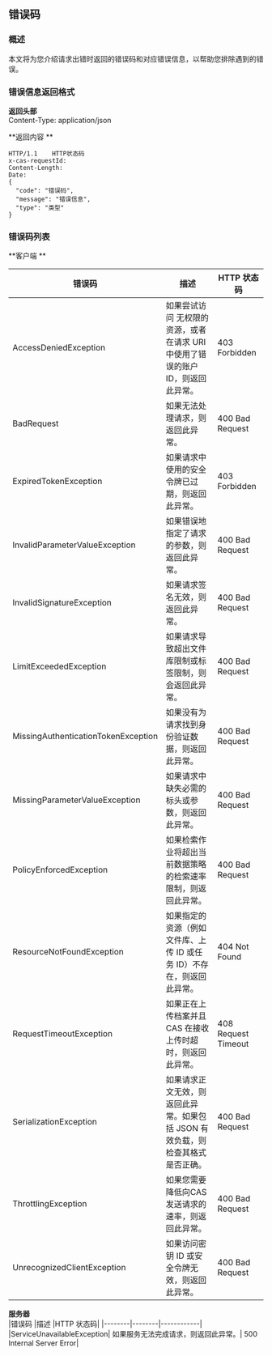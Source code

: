 ## 错误码
### 概述

本文将为您介绍请求出错时返回的错误码和对应错误信息，以帮助您排除遇到的错误。

### 错误信息返回格式
**返回头部**  
Content-Type: application/json

**返回内容 **  

	HTTP/1.1    HTTP状态码
	x-cas-requestId: 
	Content-Length: 
	Date: 
	{
	  "code": "错误码",
	  "message": "错误信息",
	  "type": "类型"
	}



### 错误码列表
**客户端 **   

|错误码	   |描述  |	HTTP 状态码|
|----------|----------|--------------|
|AccessDeniedException|	如果尝试访问 无权限的资源，或者在请求 URI 中使用了错误的账户 ID，则返回此异常。|	403 Forbidden|
|BadRequest|	如果无法处理请求，则返回此异常。|	400 Bad Request|
|ExpiredTokenException|	如果请求中使用的安全令牌已过期，则返回此异常。|	403 Forbidden|
|InvalidParameterValueException|	如果错误地指定了请求的参数，则返回此异常。|	400 Bad Request|
|InvalidSignatureException	|如果请求签名无效，则返回此异常。|	400 Bad Request|
|LimitExceededException	|如果请求导致超出文件库限制或标签限制，则会返回此异常。|	400 Bad Request|
|MissingAuthenticationTokenException	|如果没有为请求找到身份验证数据，则返回此异常。|	400 Bad Request|
|MissingParameterValueException	|如果请求中缺失必需的标头或参数，则返回此异常。|	400 Bad Request|
|PolicyEnforcedException	|如果检索作业将超出当前数据策略的检索速率限制，则返回此异常。|	400 Bad Request|
|ResourceNotFoundException	|如果指定的资源（例如文件库、上传 ID 或任务 ID）不存在，则返回此异常。|	404 Not Found|
|RequestTimeoutException	|如果正在上传档案并且 CAS 在接收上传时超时，则返回此异常。|	408 Request Timeout|
|SerializationException	|如果请求正文无效，则返回此异常。如果包括 JSON 有效负载，则检查其格式是否正确。|	400 Bad Request|
|ThrottlingException|	如果您需要降低向CAS发送请求的速率，则返回此异常。|	400 Bad Request|
|UnrecognizedClientException|如果访问密钥 ID 或安全令牌无效，则返回此异常。|	400 Bad Request|
		

**服务器**  
|错误码	|描述	|HTTP 状态码|
|--------|--------|------------|
|ServiceUnavailableException|	如果服务无法完成请求，则返回此异常。|	500 Internal Server Error|


